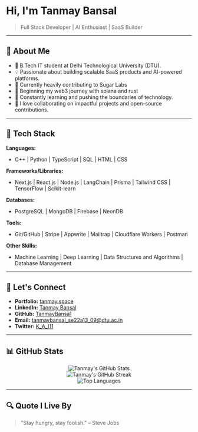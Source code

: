 # Hi, I'm Tanmay Bansal 

> Full Stack Developer | AI Enthusiast | SaaS Builder

---

## 🚀 About Me

- 🌟 B.Tech IT student at Delhi Technological University (DTU).
- 💡 Passionate about building scalable SaaS products and AI-powered platforms.
- 📢 Currently heavily contributing to Sugar Labs
- 👋 Beginning my web3 journey with solana and rust
- 🔄 Constantly learning and pushing the boundaries of technology.
- 💭 I love collaborating on impactful projects and open-source contributions.

---

## 🔧 Tech Stack

**Languages:**
- C++ | Python | TypeScript | SQL | HTML | CSS

**Frameworks/Libraries:**
- Next.js | React.js | Node.js | LangChain | Prisma | Tailwind CSS | TensorFlow | Scikit-learn

**Databases:**
- PostgreSQL | MongoDB | Firebase | NeonDB

**Tools:**
- Git/GitHub | Stripe | Appwrite | Mailtrap | Cloudflare Workers | Postman

**Other Skills:**
- Machine Learning | Deep Learning | Data Structures and Algorithms | Database Management

---


## 📢 Let's Connect

- **Portfolio:** [tanmay.space](https://tanmay.space)
- **LinkedIn:** [Tanmay Bansal](https://www.linkedin.com/in/tanmay-bansal-40bb44199/)
- **GitHub:** [TanmayBansa1](https://github.com/TanmayBansa1)
- **Email:** [tanmaybansal_se22a13_09@dtu.ac.in](mailto:tanmaybansal.20@gmail.com)
- **Twitter:** [K_A_I11](https://x.com/K_A_I11)

---

## 📊 GitHub Stats

<p align="center">
  <img src="https://github-readme-stats.vercel.app/api?username=TanmayBansa1&show_icons=true&theme=tokyonight" alt="Tanmay's GitHub Stats" />
  <br />
  <img src="https://github-readme-streak-stats.herokuapp.com/?user=TanmayBansa1&theme=tokyonight" alt="Tanmay's GitHub Streak" />
  <br />
  <img src="https://github-readme-stats.vercel.app/api/top-langs/?username=TanmayBansa1&layout=compact&theme=tokyonight" alt="Top Languages" />
</p>

---

## 🔍 Quote I Live By

> "Stay hungry, stay foolish." – Steve Jobs
